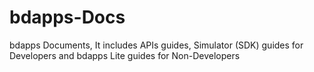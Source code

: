 # bdapps-Docs
bdapps Documents, It includes APIs guides, Simulator (SDK) guides for Developers and bdapps Lite guides for Non-Developers
